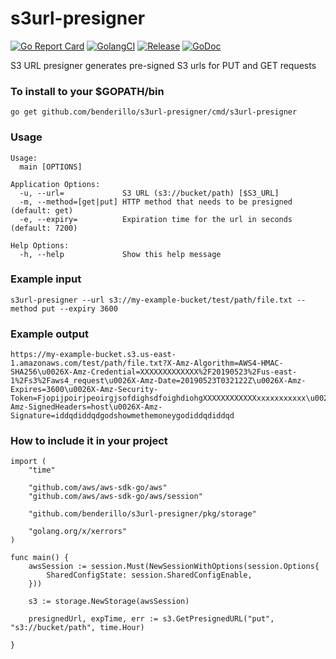 # s3url-presigner
[![Go Report Card](https://goreportcard.com/badge/github.com/benderillo/s3url-presigner)](https://goreportcard.com/report/github.com/benderillo/s3url-presigner)
[![GolangCI](https://golangci.com/badges/github.com/benderillo/s3url-presigner.svg)](https://golangci.com/r/github.com/benderillo/s3url-presigner)
[![Release](https://img.shields.io/github/release/benderillo/s3url-presigner.svg)](https://github.com/benderillo/s3url-presigner/releases/latest)
[![GoDoc](https://godoc.org/github.com/benderillo/s3url-presigner?status.svg)](https://godoc.org/github.com/benderillo/s3url-presigner/pkg/storage)

S3 URL presigner generates pre-signed S3 urls for PUT and GET requests

### To install to your $GOPATH/bin
 `go get github.com/benderillo/s3url-presigner/cmd/s3url-presigner`

### Usage

```
Usage:
  main [OPTIONS]

Application Options:
  -u, --url=             S3 URL (s3://bucket/path) [$S3_URL]
  -m, --method=[get|put] HTTP method that needs to be presigned (default: get)
  -e, --expiry=          Expiration time for the url in seconds (default: 7200)

Help Options:
  -h, --help             Show this help message
```

### Example input

```
s3url-presigner --url s3://my-example-bucket/test/path/file.txt --method put --expiry 3600
```

### Example output
```
https://my-example-bucket.s3.us-east-1.amazonaws.com/test/path/file.txt?X-Amz-Algorithm=AWS4-HMAC-SHA256\u0026X-Amz-Credential=XXXXXXXXXXXXX%2F20190523%2Fus-east-1%2Fs3%2Faws4_request\u0026X-Amz-Date=20190523T032122Z\u0026X-Amz-Expires=3600\u0026X-Amz-Security-Token=FjopijpoirjpeoirgjsofdighsdfoighdiohgXXXXXXXXXXXXxxxxxxxxxxx\u0026X-Amz-SignedHeaders=host\u0026X-Amz-Signature=iddqdiddqdgodshowmethemoneygodiddqdiddqd
```

### How to include it in your project
```
import (
	"time"

	"github.com/aws/aws-sdk-go/aws"
	"github.com/aws/aws-sdk-go/aws/session"

	"github.com/benderillo/s3url-presigner/pkg/storage"

	"golang.org/x/xerrors"
)

func main() {
	awsSession := session.Must(NewSessionWithOptions(session.Options{
		SharedConfigState: session.SharedConfigEnable,
	}))

	s3 := storage.NewStorage(awsSession)

	presignedUrl, expTime, err := s3.GetPresignedURL("put", "s3://bucket/path", time.Hour)

}
```
